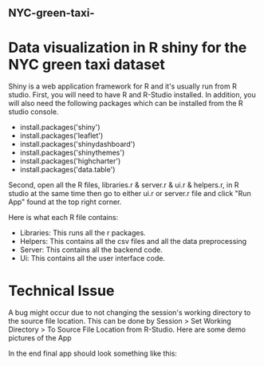 ## NYC-green-taxi-
# Data visualization in R shiny for the NYC green taxi dataset

 Shiny is a web application framework for R and it's usually run from R studio.
First, you will need to have R and R-Studio installed. In addition, you will also need the following packages which can be installed from the R studio console.
-  install.packages('shiny')
-  install.packages('leaflet')
-  install.packages('shinydashboard')  
-  install.packages('shinythemes')
-  install.packages('highcharter')
-  install.packages('data.table')

Second, open all the R files, libraries.r & server.r & ui.r & helpers.r, in R studio at the same time then go to either ui.r or server.r file and click "Run App" found at the top right corner.

Here is what each R file contains:
-  Libraries: This runs all the r packages.
-  Helpers: This contains all the csv files and all the data preprocessing
-  Server: This contains all the backend code.
-  Ui: This contains all the user interface code.

# Technical Issue
A bug might occur due to not changing the session's working directory to the source file location. This can be done by Session > Set Working Directory > To Source File Location from R-Studio.
Here are some demo pictures of the App

In the end final app should look something like this:

 
